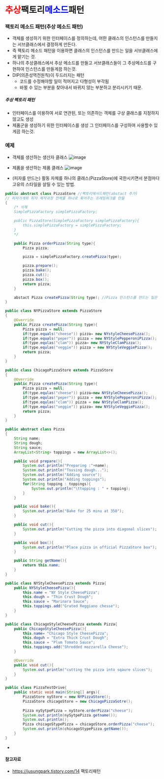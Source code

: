 # <span style="color:red">추상</span>팩토리<span style="color:blue">메소드</span>패턴

### 팩토리 메소드 패턴(추상 메소드 패턴)
- 객체를 생성하기 위한 인터페이스를 정의하는데, 어떤 클래스의 인스턴스를 만들지는 서브클래스에서 결정하게 만든다.
- 즉 팩토리 메소드 패턴을 이용하면 클래스의 인스턴스를 만드는 일을 서브클래스에게 맡기는 것.
- 하나의 추상클래스에서 추상 메소드를 만들고 서브클래스들이 그 추상메소드를 구현하여 인스턴스를 만들게끔 하는것.
- DIP(의존성역전원칙)이 두드러지는 패턴
  - 코드를 수정해야할 일이 적어지고 다형성이 부각됨
  - 바뀔 수 있는 부분을 찾아내서 바뀌지 않는 부분하고 분리시키기 때문.

##### 추상 팩토리 패턴
- 인터페이스를 이용하여 서로 연관된, 또는 의존하는 객체를 구상 클래스를 지정하지 않고도 생성
- 제품군을 생성하기 위한 인터페이스를 생성 그 인터페이스를 구성하여 사용할수 있게끔 하는것. 


### 예제
- 객체를 생산하는 생산자 클래스
![image](https://user-images.githubusercontent.com/43160639/178704211-b53d47c1-971b-4101-9bda-dd706e74d959.png)

- 제품을 생산하는 제품 클래스
![image](https://user-images.githubusercontent.com/43160639/178704725-b951b999-e811-4a8d-8743-619f0db94113.png)

- (피자를 만드는) 활동 자체를 하나의 클래스(PizzaStore)에 국한시키면서 분점마다 고유의 스타일을 살릴 수 있는 방법.
```java
public abstract class PizzaStore //팩토리메서드패턴(abstact 추가)
// 피자가게와 피자 제작과정 전체를 하나로 묶어주는 프레임워크를 만듦
{
    /* 삭제
    SimplePizzaFactory simplePizzaFactory;

    public PizzaStore(SimplePizzaFactory simplePizzaFactory){
        this.simplePizzaFactory = simplePizzaFactory;
    }
    */

    public Pizza orderPizza(String type){
        Pizza pizza;

        pizza = simplePizzaFactory.createPizza(type);

        pizza.prepare();
        pizza.bake();
        pizza.cut();
        pizza.box();
        return pizza;
    }

    abstact Pizza createPizza(String type); //Pizza 인스턴스를 만드는 일은 팩토리 역할을 하는 메소드 에서 맡아 처리 , 팩토리메서드패턴
}
```
```java
public class NYPizzaStore extends PizzaStore
{
    @Override
    public Pizza createPizza(String type){
        Pizza pizza = null;
        if(type.equals("cheese")) pizza= new NYstyleCheesePizza();
        if(type.equals("peper")) pizza = new NYStylePepperoniPizza();
        if(type.equlas("clam")) pizza= new NYStyleClamPizza();
        if(type.equlas("veggie")) pizza = new NYStyleVeggiePizza();
        return pizza;
    }
}
```

```java
public class ChicagoPizzaStore extends PizzaStore
{
    @Override
    public Pizza createPizza(String type){
        Pizza pizza = null;
        if(type.equlas("cheese")) pizza=new NYStyleCheesePizza();
        if(type.equlas("peper")) pizza = new NYStylePepperoniPizza();
        if(type.equlas("clam")) pizza = new NYStyleClamPizza();
        if(type.equlas("veggie")) pizza= new NYStyleVeggiePizza();
        return pizza;
    }
}
```

```java
public abstract class Pizza
{
    String name;
    String dough;
    String sauce;
    ArrayList<String> toppings = new ArrayList<>();

    public void prepare(){
        System.out.println("Preparing :"+name);
        System.out.println("Tossing dough...");
        System.out.println("Adding source");
        System.out.println("Adding toppings");
        for(String topping : toppings){
            System.out.println("\ttopping : " + topping);
        }
    }

    public void bake(){
        System.out.println("Bake for 25 minu at 350");
    }

    public void cut(){
        System.out.println("Cutting the pizza into diagonal slices");
    }

    public void box(){
        System.out.println("Place pizza in official PizzaStore box");
    }

    public String getName(){
        return this.name;
    }
}
```

```Java
public class NYStyleCheesePizza extends Pizza{
    public NYStyleCheesePizza(){
        this.name = "NY Style CheesePizza";
        this.dough = "Thin Crust Dough";
        this.sauce = "Marinara Sauce";
        this.toppings.add("Grated Reggiano chesse");
    }
}
```

```Java
public class ChicagoStyleCheesePizza extends Pizza{
    public ChicagoStyleCheesePizza(){
        this.name= "Chicago Style CheesePizza";
        this.doguh = "Extra Thick Crust Dough";
        this.sauce = "Plum Tomato Sauce";
        this.toppings.add("Shredded mozzarella Cheese");
    }

    @Override
    public void cut(){
        System.out.println("cutting the pizza into sqaure slices");
    }
}
```

```Java
public class PizzaTestDrive{
    public static void main(String[] args){
        PizzaStore nyStore = new NYPizzaStore();
        PizzaStore chicagoStore = new ChicagoPizzaSotre();
        
        Pizza nySytpePizza = nyStore.orderPizza("cheese");
        System.out.println(nySytpePizza.getname());
        System.out.println();
        Pizza chicagoStypePizza = chicagoStore.orderPizza("cheese");
        System.out.println(chicagoStypePizza.getName());
    }
}
```
- 
#### 참고자료
- https://jusungpark.tistory.com/14 팩토리패턴

